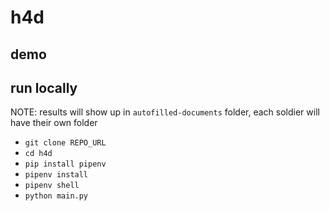 # h4d
## demo
## run locally
NOTE: results will show up in `autofilled-documents` folder, each soldier will have their own folder
- `git clone REPO_URL`
- `cd h4d`
- `pip install pipenv`
- `pipenv install`
- `pipenv shell`
- `python main.py`

